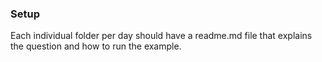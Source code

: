 ### Setup

Each individual folder per day should have a readme.md file that explains the question and how to run the example.
